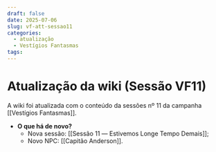 ```yaml
---
draft: false
date: 2025-07-06
slug: vf-att-sessao11
categories:
  - atualização
  - Vestígios Fantasmas
tags:
---
```



# Atualização da wiki (Sessão VF11)

A wiki foi atualizada com o conteúdo da sessões nº 11 da campanha [[Vestígios Fantasmas]].

<!-- more -->

- **O que há de novo?**
	- Nova sessão: [[Sessão 11 ― Estivemos Longe Tempo Demais]];
	- Novo NPC: [[Capitão Anderson]].